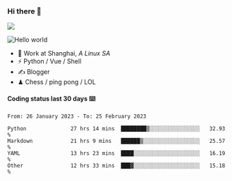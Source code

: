 ### Hi there 👋
![](https://komarev.com/ghpvc/?username=Xuhandsome)


<img src="https://github-readme-stats.vercel.app/api?username=XuHandsome&show_icons=true&theme=merko" alt="Hello world">

<br/>

- 🍻  Work at Shanghai, _A Linux SA_
- ⚡  Python / Vue / Shell
- ✍️  Blogger
- ♟  Chess / ping pong / LOL

#### Coding status last 30 days ⌨️

<!--START_SECTION:waka-->

```text
From: 26 January 2023 - To: 25 February 2023

Python              27 hrs 14 mins  ████████▒░░░░░░░░░░░░░░░░   32.93 %
Markdown            21 hrs 9 mins   ██████▒░░░░░░░░░░░░░░░░░░   25.57 %
YAML                13 hrs 23 mins  ████░░░░░░░░░░░░░░░░░░░░░   16.19 %
Other               12 hrs 33 mins  ███▓░░░░░░░░░░░░░░░░░░░░░   15.18 %
```

<!--END_SECTION:waka-->
